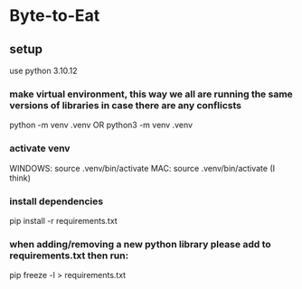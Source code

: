 # Byte-to-Eat

## setup
use python 3.10.12

### make virtual environment, this way we all are running the same versions of libraries in case there are any conflicsts
python -m venv .venv OR python3 -m venv .venv

### activate venv
WINDOWS: source .venv/bin/activate
MAC: source .venv/bin/activate (I think)

### install dependencies
pip install -r requirements.txt

### when adding/removing a new python library please add to requirements.txt then run:
pip freeze -l > requirements.txt

